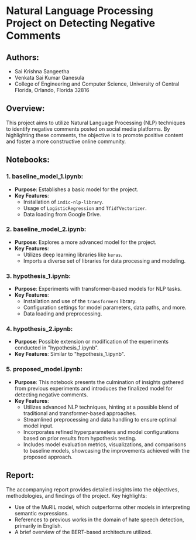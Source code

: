 
# Natural Language Processing Project on Detecting Negative Comments

## Authors:
- Sai Krishna Sangeetha
- Venkata Sai Kumar Ganesula
- College of Engineering and Computer Science, University of Central Florida, Orlando, Florida 32816

## Overview:
This project aims to utilize Natural Language Processing (NLP) techniques to identify negative comments posted on social media platforms. By highlighting these comments, the objective is to promote positive content and foster a more constructive online community.

## Notebooks:

### 1. **baseline_model_1.ipynb**:
- **Purpose**: Establishes a basic model for the project.
- **Key Features**:
  - Installation of `indic-nlp-library`.
  - Usage of `LogisticRegression` and `TfidfVectorizer`.
  - Data loading from Google Drive.

### 2. **baseline_model_2.ipynb**:
- **Purpose**: Explores a more advanced model for the project.
- **Key Features**:
  - Utilizes deep learning libraries like `keras`.
  - Imports a diverse set of libraries for data processing and modeling.

### 3. **hypothesis_1.ipynb**:
- **Purpose**: Experiments with transformer-based models for NLP tasks.
- **Key Features**:
  - Installation and use of the `transformers` library.
  - Configuration settings for model parameters, data paths, and more.
  - Data loading and preprocessing.

### 4. **hypothesis_2.ipynb**:
- **Purpose**: Possible extension or modification of the experiments conducted in "hypothesis_1.ipynb".
- **Key Features**: Similar to "hypothesis_1.ipynb".

### 5. **proposed_model.ipynb**:
- **Purpose**: This notebook presents the culmination of insights gathered from previous experiments and introduces the finalized model for detecting negative comments.
- **Key Features**:
  - Utilizes advanced NLP techniques, hinting at a possible blend of traditional and transformer-based approaches.
  - Streamlined preprocessing and data handling to ensure optimal model input.
  - Incorporates refined hyperparameters and model configurations based on prior results from hypothesis testing.
  - Includes model evaluation metrics, visualizations, and comparisons to baseline models, showcasing the improvements achieved with the proposed approach.

## Report:
The accompanying report provides detailed insights into the objectives, methodologies, and findings of the project. Key highlights:
- Use of the MuRIL model, which outperforms other models in interpreting semantic expressions.
- References to previous works in the domain of hate speech detection, primarily in English.
- A brief overview of the BERT-based architecture utilized.
